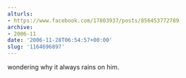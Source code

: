 ```yaml
---
alturls:
- https://www.facebook.com/17803937/posts/856453772789
archive:
- 2006-11
date: '2006-11-28T06:54:57+00:00'
slug: '1164696897'
---
```


wondering why it always rains on him.


